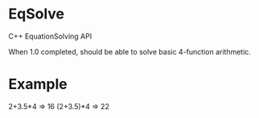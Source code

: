 EqSolve
=======

C++ EquationSolving API

When 1.0 completed, should be able to solve basic 4-function arithmetic. 

Example
========
2+3.5*4 => 16
(2+3.5)*4 => 22
